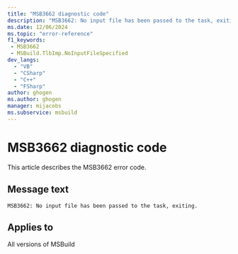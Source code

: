 ```yaml
---
title: "MSB3662 diagnostic code"
description: "MSB3662: No input file has been passed to the task, exiting."
ms.date: 12/06/2024
ms.topic: "error-reference"
f1_keywords:
 - MSB3662
 - MSBuild.TlbImp.NoInputFileSpecified
dev_langs:
  - "VB"
  - "CSharp"
  - "C++"
  - "FSharp"
author: ghogen
ms.author: ghogen
manager: mijacobs
ms.subservice: msbuild
---
```


# MSB3662 diagnostic code

<!-- :::ErrorDefinitionDescription::: -->
<!-- :::editable-content name="introDescription"::: -->
This article describes the MSB3662 error code.
<!-- :::editable-content-end::: -->

## Message text

`MSB3662: No input file has been passed to the task, exiting.`

<!-- :::editable-content name="postOutputDescription"::: -->
<!--
{StrBegin="MSB3662: "}
-->
<!-- :::editable-content-end::: -->
<!-- :::ErrorDefinitionDescription-end::: -->

## Applies to

All versions of MSBuild
